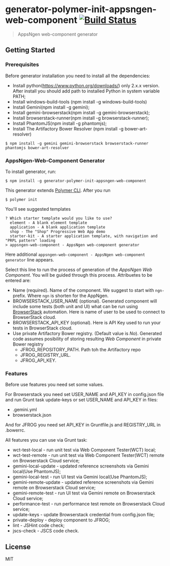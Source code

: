 # generator-polymer-init-appsngen-web-component [![Build Status](https://secure.travis-ci.org/appsngen/generator-polymer-init-appsngen-web-component.png?branch=master)](https://travis-ci.org/appsngen/generator-polymer-init-appsngen-web-component)

> AppsNgen web-component generator


## Getting Started

### Prerequisites

Before generator installation you need to install all the dependencies:
* Install python(https://www.python.org/downloads/) only 2.x.x version. After install you should add path to installed Python in system variable PATH;
* Install windows-build-tools (npm install -g windows-build-tools)
* Install Gemini(npm install -g gemini);
* Install gemini-browserstack(npm install -g gemini-browserstack);
* Install browserstack-runner(npm install -g browserstack-runner);
* Install PhantomJS(npm install -g phantomjs);
* Install The Artifactory Bower Resolver (npm install -g bower-art-resolver)

```
$ npm install -g gemini gemini-browserstack browserstack-runner phantomjs bower-art-resolver
```

### AppsNgen-Web-Component Generator

To install generator, run:

```
$ npm install -g generator-polymer-init-appsngen-web-component
```

This generator extends [Polymer CLI](https://www.polymer-project.org/1.0/docs/tools/polymer-cli#overview). After you run

```
$ polymer init
```

You'll see suggested templates

```
? Which starter template would you like to use?
  element - A blank element template
  application - A blank application template
  shop - The "Shop" Progressive Web App demo
  starter-kit - A starter application template, with navigation and "PRPL pattern" loading
> appsngen-web-component - AppsNgen web-component generator
```

Here additional `appsngen-web-component - AppsNgen web-component generator` line appears.

Select this line to run the process of generation of the *AppsNgen Web Component*. You will be guided through this process. Attribuetes to be entered are:
* Name (required). Name of the component. We  suggest to start with `ngn-` prefix. Where `ngn` is shorten for the AppNgen.
* BROWSERSTACK_USER_NAME (optional). Generated component will include some tests (both unit and UI) what can be run using [BrowserStack](https://www.browserstack.com) automation. Here is name of user to be used to connect to BrowserStack cloud.
* BROWSERSTACK_API_KEY (optional). Here is API Key used to run your tests in BrowserStack cloud.
* Use private Artifactory Bower registry. (Default value is *No*). Generated code assumes posibility of storing resulting *Web Component* in private Bower registry
  * JFROG_REPOSITORY_PATH. Path toh the Artifactory repo
  * JFROG_REGISTRY_URL.
  * JFROG_API_KEY.



### Features

Before use features you need set some values.

For Browserstack you need set USER_NAME and API_KEY in config.json file and run Grunt task update-keys or set USER_NAME and API_KEY in files:
* .gemini.yml
* browserstack.json

And for JFROG you need set API_KEY in Gruntfile.js and REGISTRY_URL in .bowerrc.

All features you can use via Grunt task:
* wct-test-local - run unit test via Web Component Tester(WCT) local;
* wct-test-remote - run unit test via Web Component Tester(WCT) remote on Browserstack Cloud service;
* gemini-local-update - updated reference screenshots via Gemini local(Use PhantomJS);
* gemini-local-test - run UI test via Gemini local(Use PhantomJS);
* gemini-remote-update - updated reference screenshots via Gemini remote on Browserstack Cloud service;
* gemini-remote-test - run UI test via Gemini remote on Browserstack Cloud service;
* performance-test - run performance test remote on Browserstack Cloud service;
* update-keys - update Browserstack credential from config.json file;
* private-deploy - deploy component to JFROG;
* lint - JSHint code check;
* jscs-check - JSCS code check.

## License

MIT
